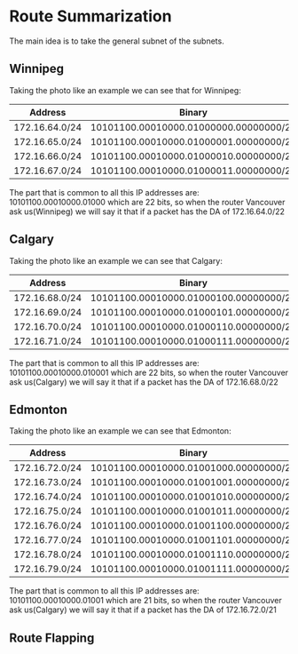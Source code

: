 # Route Summarization

The main idea is to take the general subnet of the subnets.

## Winnipeg

Taking the photo like an example we can see that for Winnipeg:

| Address | Binary |
| ------- | ------ |
| 172.16.64.0/24 | 10101100.00010000.01000000.00000000/24 |
| 172.16.65.0/24 | 10101100.00010000.01000001.00000000/24 |
| 172.16.66.0/24 | 10101100.00010000.01000010.00000000/24 |
| 172.16.67.0/24 | 10101100.00010000.01000011.00000000/24 |

The part that is common to all this IP addresses are: 10101100.00010000.01000 which are 22 bits, so
when the router Vancouver ask us(Winnipeg) we will say it that if a packet has the DA of 172.16.64.0/22

## Calgary

Taking the photo like an example we can see that Calgary:

| Address | Binary |
| ------- | ------ |
| 172.16.68.0/24 | 10101100.00010000.01000100.00000000/24 |
| 172.16.69.0/24 | 10101100.00010000.01000101.00000000/24 |
| 172.16.70.0/24 | 10101100.00010000.01000110.00000000/24 |
| 172.16.71.0/24 | 10101100.00010000.01000111.00000000/24 |

The part that is common to all this IP addresses are: 10101100.00010000.010001 which are 22 bits, so
when the router Vancouver ask us(Calgary) we will say it that if a packet has the DA of 172.16.68.0/22

## Edmonton

Taking the photo like an example we can see that Edmonton:

| Address | Binary |
| ------- | ------ |
| 172.16.72.0/24 | 10101100.00010000.01001000.00000000/24 |
| 172.16.73.0/24 | 10101100.00010000.01001001.00000000/24 |
| 172.16.74.0/24 | 10101100.00010000.01001010.00000000/24 |
| 172.16.75.0/24 | 10101100.00010000.01001011.00000000/24 |
| 172.16.76.0/24 | 10101100.00010000.01001100.00000000/24 |
| 172.16.77.0/24 | 10101100.00010000.01001101.00000000/24 |
| 172.16.78.0/24 | 10101100.00010000.01001110.00000000/24 |
| 172.16.79.0/24 | 10101100.00010000.01001111.00000000/24 |

The part that is common to all this IP addresses are: 10101100.00010000.01001 which are 21 bits, so
when the router Vancouver ask us(Calgary) we will say it that if a packet has the DA of 172.16.72.0/21


## Route Flapping